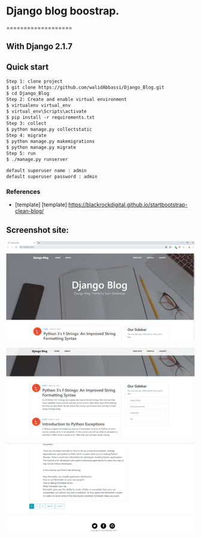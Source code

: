 # Django blog boostrap.
===================
## With Django 2.1.7

## Quick start
```
Step 1: clone project
$ git clone https://github.com/walidAbbassi/Django_Blog.git
$ cd Django_Blog
Step 2: Create and enable virtual environment
$ virtualenv virtual_env
$ virtual_env\Scripts\activate
$ pip install -r requirements.txt
Step 3: collect
$ python manage.py collectstatic
Step 4: migrate
$ python manage.py makemigrations
$ python manage.py migrate
Step 5: run
$ ./manage.py runserver
```
```
default superuser name : admin
default superuser password : admin
```
### References
- [template]
[template]:https://blackrockdigital.github.io/startbootstrap-clean-blog/

Screenshot site:
-------------
![Main blog1](https://github.com/walidAbbassi/Django_Blog/blob/master/Screenshot/Django_blog_1.PNG)

![Main blog2](https://github.com/walidAbbassi/Django_Blog/blob/master/Screenshot/Django_blog_2.PNG)

![Main blog3](https://github.com/walidAbbassi/Django_Blog/blob/master/Screenshot/Django_blog_3.PNG)
